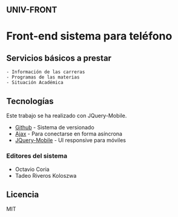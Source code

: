 ## UNIV-FRONT

Front-end sistema para teléfono
=======

Servicios básicos a prestar
---------------------------

	- Información de las carreras
	- Programas de las materias
	- Situación Académica
	
Tecnologías
-----------

Este trabajo se ha realizado con JQuery-Mobile.

* [Github] - Sistema de versionado
* [Ajax] - Para conectarse en forma asíncrona
* [JQuery-Mobile] - UI responsive para móviles


### Editores del sistema

* Octavio Coria
* Tadeo Riveros Koloszwa

Licencia
--------
MIT

[Github]:https://github.com/
[Ajax]:https://api.jquery.com/jQuery.ajax/
[Laravel]:http://laravel.com/
[JQuery-Mobile]:demos.jquerymobile.com/1.4.2/
[MySQL]:http://www.mysql.com/products/workbench/